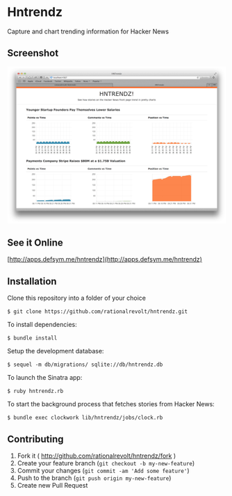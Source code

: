 # Hntrendz

Capture and chart trending information for Hacker News

## Screenshot

![hntrendz](pics/hntrendz-001.png)

## See it Online

[http://apps.defsym.me/hntrendz](http://apps.defsym.me/hntrendz)

## Installation

Clone this repository into a folder of your choice

    $ git clone https://github.com/rationalrevolt/hntrendz.git

To install dependencies:

    $ bundle install

Setup the development database:

    $ sequel -m db/migrations/ sqlite://db/hntrendz.db

To launch the Sinatra app:

    $ ruby hntrendz.rb

To start the background process that fetches stories from Hacker News:

    $ bundle exec clockwork lib/hntrendz/jobs/clock.rb

## Contributing

1. Fork it ( http://github.com/rationalrevolt/hntrendz/fork )
2. Create your feature branch (`git checkout -b my-new-feature`)
3. Commit your changes (`git commit -am 'Add some feature'`)
4. Push to the branch (`git push origin my-new-feature`)
5. Create new Pull Request
